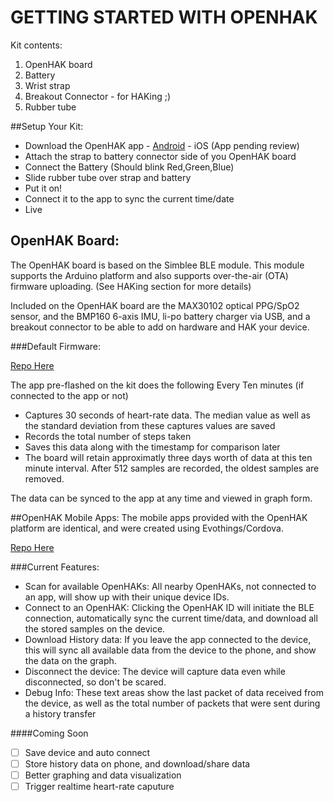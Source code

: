 # GETTING STARTED WITH OPENHAK
Kit contents:
  1. OpenHAK board
  2. Battery
  3. Wrist strap
  4. Breakout Connector - for HAKing ;)
  5. Rubber tube

##Setup Your Kit:
- Download the OpenHAK app - [Android](https://github.com/OpenHAK/ohak_android)  - iOS (App pending review)
- Attach the strap to battery connector side of you OpenHAK board
- Connect the Battery (Should blink Red,Green,Blue)
- Slide rubber tube over strap and battery
- Put it on!
- Connect it to the app to sync the current time/date
- Live

## OpenHAK Board:
The OpenHAK board is based on the Simblee BLE module. This module supports the Arduino platform and also supports over-the-air (OTA) firmware uploading. (See HAKing section for more details)

Included on the OpenHAK board are the MAX30102 optical PPG/SpO2 sensor, and the BMP160 6-axis IMU, li-po battery charger via USB, and a breakout connector to be able to add on hardware and HAK your device.

###Default Firmware:

[Repo Here](https://github.com/OpenHAK/OHAK_firmware)

The app pre-flashed on the kit does the following
Every Ten minutes (if connected to the app or not)
- Captures 30 seconds of heart-rate data. The median value as well as the standard deviation from these captures values are saved
- Records the total number of steps taken
- Saves this data along with the timestamp for comparison later
- The board will retain approximatly three days worth of data at this ten minute interval. After 512 samples are recorded, the oldest samples are removed.

The data can be synced to the app at any time and viewed in graph form.

##OpenHAK Mobile Apps:
The mobile apps provided with the OpenHAK platform are identical, and were created using Evothings/Cordova.

[Repo Here](https://github.com/OpenHAK/openhak_evothings)

###Current Features:
- Scan for available OpenHAKs: All nearby OpenHAKs, not connected to an app, will show up with their unique device IDs.
- Connect to an OpenHAK: Clicking the OpenHAK ID will initiate the BLE connection, automatically sync the current time/data, and download all the stored samples on the device.
- Download History data: If you leave the app connected to the device, this will sync all available data from the device to the phone, and show the data on the graph.
- Disconnect the device: The device will capture data even while disconnected, so don't be scared.
- Debug Info: These text areas show the last packet of data received from the device, as well as the total number of packets that were sent during a history transfer

####Coming Soon
- [ ] Save device and auto connect
- [ ] Store history data on phone, and download/share data
- [ ] Better graphing and data visualization
- [ ] Trigger realtime heart-rate caputure
